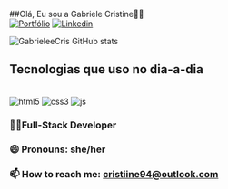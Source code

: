 ##Olá, Eu sou a Gabriele Cristine🤚🏿<br>
[![Portfólio](https://img.shields.io/website-up-down-green-red/http/monip.org.svg)](https://projetofinal-css-html.netlify.app/)
[![Linkedin](https://img.shields.io/badge/LinkedIn-0077B5?style=for-the-badge&logo=linkedin&logoColor=white)](https://www.linkedin.com/in/gabriele-cristine-da-silva-ela-dela-she-her-495b23a4/)



![GabrieleeCris GitHub stats](https://github-readme-stats.vercel.app/api?username=GabrieleeCris&show_icons=true&theme=dark)

## Tecnologias que uso no dia-a-dia

<div style="display: inline_block"><br/>
<img align="center" alt="html5" src="https://img.shields.io/badge/HTML5-E34F26?style=for-the-badge&logo=html5&logoColor=white"/>
<img align="center" alt="css3" src="https://img.shields.io/badge/CSS3-1572B6?style=for-the-badge&logo=css3&logoColor=white"/>
<img align="center" alt="js" src="https://img.shields.io/badge/JavaScript-323330?style=for-the-badge&logo=javascript&logoColor=F7DF1E"/>

















### ✍🏿Full-Stack Developer
### 😄 Pronouns: she/her
### 📫 How to reach me: cristiine94@outlook.com

<!--
**GabrieleeCris/GabrieleeCris** is a ✨ _special_ ✨ repository because its `README.md` (this file) appears on your GitHub profile.

Here are some ideas to get you started:

- 🔭 I’m currently working on ...
- 🌱 I’m currently learning ...
- 👯 I’m looking to collaborate on ...
- 🤔 I’m looking for help with ...
- 💬 Ask me about ...
- 📫 How to reach me: ...
- 😄 Pronouns: ...
- ⚡ Fun fact: ...
-->

